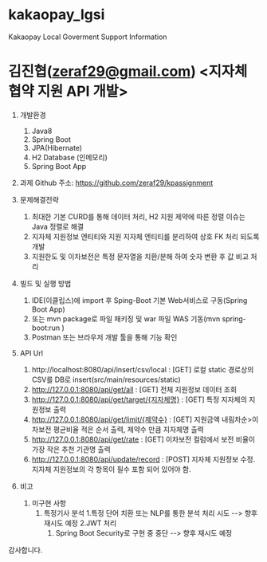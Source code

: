 # kakaopay_lgsi
Kakaopay Local Goverment Support Information

김진협(zeraf29@gmail.com) 
<지자체 협약 지원 API 개발>
========================================

1. 개발환경
   1. Java8
   2. Spring Boot
   3. JPA(Hibernate)
   4. H2 Database (인메모리)
   5. Spring Boot App
2. 과제 Github 주소: https://github.com/zeraf29/kpassignment
3. 문제해결전략
   1. 최대한 기본 CURD를 통해 데이터 처리, H2 지원 제약에 따른 정렬 이슈는 Java 정렬로 해결
   2. 지자체 지원정보 엔티티와 지원 지자체 엔티티를 분리하여 상호 FK 처리 되도록 개발
   3. 지원한도 및 이차보전은 특정 문자열을 치환/분해 하여 숫자 변환 후 값 비교 처리
4. 빌드 및 실행 방법
   1. IDE(이클립스)에 import 후 Sping-Boot 기본 Web서비스로 구동(Spring Boot App)
   2. 또는 mvn package로 파일 패키징 및 war 파일 WAS 기동(mvn spring-boot:run )
   3. Postman 또는 브라우저 개발 툴을 통해 기능 확인
5. API Url
   1. http://localhost:8080/api/insert/csv/local : [GET] 로컬 static 경로상의 CSV를 DB로 insert(src/main/resources/static)
   2. http://127.0.0.1:8080/api/get/all : [GET] 전체 지원정보 데이터 조회
   3. http://127.0.0.1:8080/api/get/target/{지자체명} : [GET] 특정 지자체의 지원정보 출력 
   4. http://127.0.0.1:8080/api/get/limit/{제약수} : [GET] 지원금액 내림차순>이차보전 평균비율 적은 순서 출력, 제약수 만큼 지자체명 출력
   5. http://127.0.0.1:8080/api/get/rate : [GET] 이차보전 컬럼에서 보전 비율이 가장 작은 추천 기관명 출력
   6. http://127.0.0.1:8080/api/update/record : [POST] 지자체 지원정보 수정. 지자체 지원정보의 각 항목이 필수 포함 되어 있어야 함. 
   
6. 비고
   1. 미구현 사항
      1. 특정기사 분석 
         1.특정 단어 치환 또는 NLP를 통한 분석 처리 시도 --> 향후 재시도 예정
      2.JWT 처리
         1. Spring Boot Security로 구현 중 중단 --> 향후 재시도 예정
         
감사합니다. 
   
